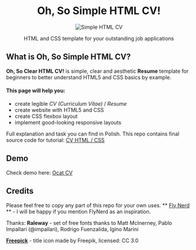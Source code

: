 <div align="center">
<h1 align="center">Oh, So Simple HTML CV!</h1>

<img alt="Simple HTML CV" src="https://github.com/ritaly/HTML-CSS-CV-demo/blob/master/img/resume_icon.png" />

HTML and CSS template for your outstanding job applications
</div>

## What is Oh, So Simple HTML CV?

**Oh, So Clear HTML CV!** is simple, clear and aesthetic **Resume** template for beginners to better understand HTML5 and CSS basics by example.

#### This page will help you:

* create legible *CV (Curriculum Vitae)* / *Resume*
* create website with HTML5 and CSS
* create CSS flexbox layout
* implement good-looking responsive layouts

Full explanation and task you can find in Polish.
This repo contains final source code for tutorial: [CV HTML / CSS]()

## Demo
Check demo here: [Ocat CV](https://ritaly.github.io/HTML-CSS-CV-demo/)

## Credits
Please feel free to copy any part of this repo for your own uses.
** [Fly Nerd](https://www.flynerd.pl/) ** - I will be happy if you mention FlyNerd as an inspiration.

Thanks:
**Raleway** - set of free fonts thanks to Matt McInerney, Pablo Impallari (@impallari), Rodrigo Fuenzalida, Igino Marini

**[Freepick](http://www.freepik.com)** - title icon made by Freepik, licensed: CC 3.0